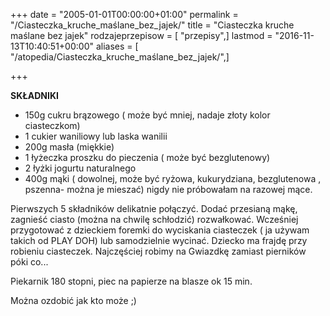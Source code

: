+++
date = "2005-01-01T00:00:00+01:00"
permalink = "/Ciasteczka_kruche_maślane_bez_jajek/"
title = "Ciasteczka kruche maślane bez jajek"
rodzajeprzepisow = [ "przepisy",]
lastmod = "2016-11-13T10:40:51+00:00"
aliases = [ "/atopedia/Ciasteczka_kruche_maślane_bez_jajek/",]

+++

**SKŁADNIKI**

-   150g cukru brązowego ( może być mniej, nadaje złoty kolor ciasteczkom)
-   1 cukier waniliowy lub laska wanilii
-   200g masła (miękkie)
-   1 łyżeczka proszku do pieczenia ( może być bezglutenowy)
-   2 łyżki jogurtu naturalnego
-   400g mąki ( dowolnej, może być ryżowa, kukurydziana, bezglutenowa , pszenna- można je mieszać) nigdy nie próbowałam na razowej mące.

Pierwszych 5 składników delikatnie połączyć. Dodać przesianą mąkę, zagnieść ciasto (można na chwilę schłodzić) rozwałkować. Wcześniej przygotować z dzieckiem foremki do wyciskania ciasteczek ( ja używam takich od PLAY DOH) lub samodzielnie wycinać. Dziecko ma frajdę przy robieniu ciasteczek. Najczęściej robimy na Gwiazdkę zamiast pierników póki co...

Piekarnik 180 stopni, piec na papierze na blasze ok 15 min.

Można ozdobić jak kto może ;)
